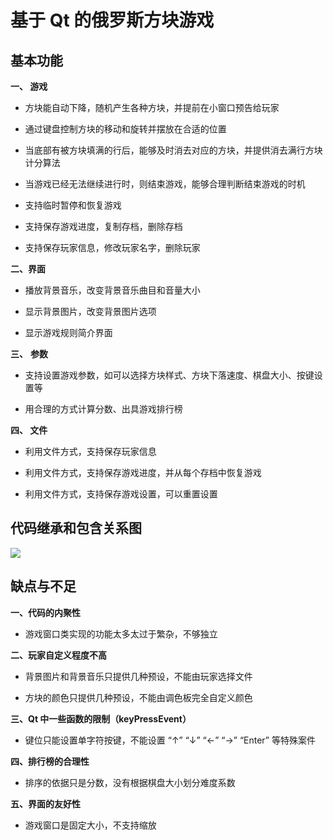 # **基于 Qt 的俄罗斯方块游戏**

## 基本功能

**一、 游戏**

- 方块能自动下降，随机产生各种方块，并提前在小窗口预告给玩家

- 通过键盘控制方块的移动和旋转并摆放在合适的位置

- 当底部有被方块填满的行后，能够及时消去对应的方块，并提供消去满行方块计分算法

- 当游戏已经无法继续进行时，则结束游戏，能够合理判断结束游戏的时机

- 支持临时暂停和恢复游戏

- 支持保存游戏进度，复制存档，删除存档

- 支持保存玩家信息，修改玩家名字，删除玩家

**二、界面**

- 播放背景音乐，改变背景音乐曲目和音量大小

- 显示背景图片，改变背景图片选项

- 显示游戏规则简介界面

**三、** **参数**

- 支持设置游戏参数，如可以选择方块样式、方块下落速度、棋盘大小、按键设置等

- 用合理的方式计算分数、出具游戏排行榜

**四、 文件**

- 利用文件方式，支持保存玩家信息

- 利用文件方式，支持保存游戏进度，并从每个存档中恢复游戏

- 利用文件方式，支持保存游戏设置，可以重置设置

## 代码继承和包含关系图

![](https://github.com/SleepyAxin/Tetromino_by_Qt/blob/55bd9c20a0bce0dbdf54cbc734c0d732eaec474c/image/%E4%BF%84%E7%BD%97%E6%96%AF%E6%96%B9%E5%9D%97%E4%BB%A3%E7%A0%81%E9%80%BB%E8%BE%91%E5%9B%BE.png)

## 缺点与不足

**一、代码的内聚性**

- 游戏窗口类实现的功能太多太过于繁杂，不够独立

**二、玩家自定义程度不高**

- 背景图片和背景音乐只提供几种预设，不能由玩家选择文件

- 方块的颜色只提供几种预设，不能由调色板完全自定义颜色

**三、Qt 中一些函数的限制（keyPressEvent）**

- 键位只能设置单字符按键，不能设置 “↑” “↓” “←” “→” “Enter” 等特殊案件

**四、排行榜的合理性**

- 排序的依据只是分数，没有根据棋盘大小划分难度系数

**五、界面的友好性**

- 游戏窗口是固定大小，不支持缩放
